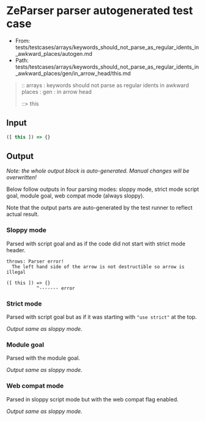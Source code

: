 # ZeParser parser autogenerated test case

- From: tests/testcases/arrays/keywords_should_not_parse_as_regular_idents_in_awkward_places/autogen.md
- Path: tests/testcases/arrays/keywords_should_not_parse_as_regular_idents_in_awkward_places/gen/in_arrow_head/this.md

> :: arrays : keywords should not parse as regular idents in awkward places : gen : in arrow head
>
> ::> this

## Input


`````js
([ this ]) => {}
`````

## Output

_Note: the whole output block is auto-generated. Manual changes will be overwritten!_

Below follow outputs in four parsing modes: sloppy mode, strict mode script goal, module goal, web compat mode (always sloppy).

Note that the output parts are auto-generated by the test runner to reflect actual result.

### Sloppy mode

Parsed with script goal and as if the code did not start with strict mode header.

`````
throws: Parser error!
  The left hand side of the arrow is not destructible so arrow is illegal

([ this ]) => {}
           ^------- error
`````

### Strict mode

Parsed with script goal but as if it was starting with `"use strict"` at the top.

_Output same as sloppy mode._

### Module goal

Parsed with the module goal.

_Output same as sloppy mode._

### Web compat mode

Parsed in sloppy script mode but with the web compat flag enabled.

_Output same as sloppy mode._
